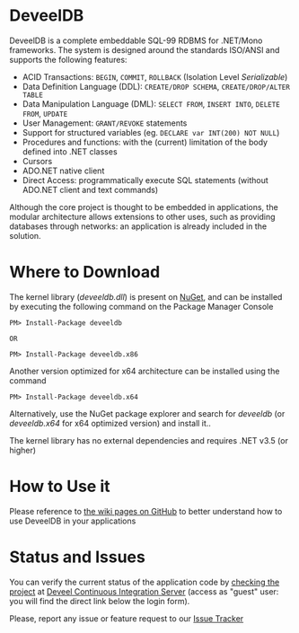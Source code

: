 DeveelDB
==========

DeveelDB is a complete embeddable SQL-99 RDBMS for .NET/Mono frameworks. The system is designed around the standards ISO/ANSI and supports the following features:

- ACID Transactions: `BEGIN`, `COMMIT`, `ROLLBACK` (Isolation Level *Serializable*)
- Data Definition Language (DDL): `CREATE/DROP SCHEMA`, `CREATE/DROP/ALTER TABLE`
- Data Manipulation Language (DML): `SELECT FROM`, `INSERT INTO`, `DELETE FROM`, `UPDATE`
- User Management: `GRANT/REVOKE` statements
- Support for structured variables (eg. `DECLARE var INT(200) NOT NULL`)
- Procedures and functions: with the (current) limitation of the body defined into .NET classes
- Cursors
- ADO.NET native client
- Direct Access: programmatically execute SQL statements (without ADO.NET client and text commands)

Although the core project is thought to be embedded in applications, the modular architecture allows extensions to other uses, such as providing databases through networks: an application is already included in the solution.

Where to Download
============

The kernel library (_deveeldb.dll_)  is present on [NuGet](http://nuget.org), and can be installed by executing the following command on the Package Manager Console

```
PM> Install-Package deveeldb

OR

PM> Install-Package deveeldb.x86
```

Another version optimized for x64 architecture can be installed using the command

```
PM> Install-Package deveeldb.x64
```

Alternatively, use the NuGet package explorer and search for _deveeldb_ (or _deveeldb.x64_ for x64 optimized version) and install it..

The kernel library has no external dependencies and requires .NET v3.5 (or higher)


How to Use it
============

Please reference to [the wiki pages on GitHub](https://github.com/deveel/deveeldb/wiki) to better understand how to use DeveelDB in your applications


Status and Issues
============

You can verify the current status of the application code by  [checking the project](http://ci.deveel.org/project.html?projectId=DeveelDB&tab=projectOverview) at [Deveel Continuous Integration Server](http://ci.deveel.org) (access as "guest" user: you will find the direct link below the login form).

Please, report any issue or feature request to our [Issue Tracker](http://github.com/deveel/deveeldb/issues)

